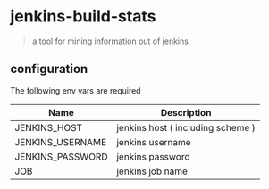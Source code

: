 # jenkins-build-stats

> a tool for mining information out of jenkins

## configuration

The following env vars are required

| Name              | Description                       |
|-------------------|-----------------------------------|
| JENKINS_HOST      | jenkins host ( including scheme ) |
| JENKINS_USERNAME  | jenkins username                  |
| JENKINS_PASSWORD  | jenkins password                  |
| JOB               | jenkins job name                  |
